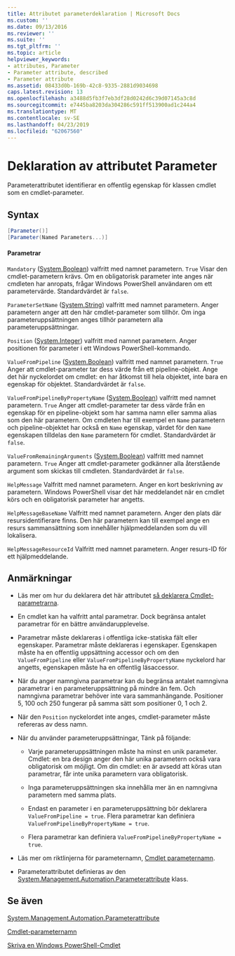 ```yaml
---
title: Attributet parameterdeklaration | Microsoft Docs
ms.custom: ''
ms.date: 09/13/2016
ms.reviewer: ''
ms.suite: ''
ms.tgt_pltfrm: ''
ms.topic: article
helpviewer_keywords:
- attributes, Parameter
- Parameter attribute, described
- Parameter attribute
ms.assetid: 08433d0b-169b-42c8-9335-2881d9034698
caps.latest.revision: 13
ms.openlocfilehash: a3488d5fb3f7eb3df28d0242d6c39d07145a3c8d
ms.sourcegitcommit: e7445ba8203da304286c591ff513900ad1c244a4
ms.translationtype: MT
ms.contentlocale: sv-SE
ms.lasthandoff: 04/23/2019
ms.locfileid: "62067560"
---
```

# <a name="parameter-attribute-declaration"></a>Deklaration av attributet Parameter

Parameterattributet identifierar en offentlig egenskap för klassen cmdlet som en cmdlet-parameter.

## <a name="syntax"></a>Syntax

```csharp
[Parameter()]
[Parameter(Named Parameters...)]
```

#### <a name="parameters"></a>Parametrar

`Mandatory` ([System.Boolean](/dotnet/api/System.Boolean)) valfritt med namnet parametern. `True` Visar den cmdlet-parametern krävs. Om en obligatorisk parameter inte anges när cmdleten har anropats, frågar Windows PowerShell användaren om ett parametervärde. Standardvärdet är `false`.

`ParameterSetName` ([System.String](/dotnet/api/System.String)) valfritt med namnet parametern. Anger parametern anger att den här cmdlet-parameter som tillhör. Om inga parameteruppsättningen anges tillhör parametern alla parameteruppsättningar.

`Position` ([System.Integer](/dotnet/api/System.Integer)) valfritt med namnet parametern. Anger positionen för parameter i ett Windows PowerShell-kommando.

`ValueFromPipeline` ([System.Boolean](/dotnet/api/System.Boolean)) valfritt med namnet parametern. `True` Anger att cmdlet-parameter tar dess värde från ett pipeline-objekt. Ange det här nyckelordet om cmdlet: en har åtkomst till hela objektet, inte bara en egenskap för objektet. Standardvärdet är `false`.

`ValueFromPipelineByPropertyName` ([System.Boolean](/dotnet/api/System.Boolean)) valfritt med namnet parametern. `True` Anger att cmdlet-parameter tar dess värde från en egenskap för en pipeline-objekt som har samma namn eller samma alias som den här parametern. Om cmdleten har till exempel en `Name` parametern och pipeline-objektet har också en `Name` egenskap, värdet för den `Name` egenskapen tilldelas den `Name` parametern för cmdlet. Standardvärdet är `false`.

`ValueFromRemainingArguments` ([System.Boolean](/dotnet/api/System.Boolean)) valfritt med namnet parametern. `True` Anger att cmdlet-parameter godkänner alla återstående argument som skickas till cmdleten. Standardvärdet är `false`.

`HelpMessage` Valfritt med namnet parametern. Anger en kort beskrivning av parametern. Windows PowerShell visar det här meddelandet när en cmdlet körs och en obligatorisk parameter har angetts.

`HelpMessageBaseName` Valfritt med namnet parametern. Anger den plats där resursidentifierare finns. Den här parametern kan till exempel ange en resurs sammansättning som innehåller hjälpmeddelanden som du vill lokalisera.

`HelpMessageResourceId` Valfritt med namnet parametern. Anger resurs-ID för ett hjälpmeddelande.

## <a name="remarks"></a>Anmärkningar

- Läs mer om hur du deklarera det här attributet [så deklarera Cmdlet-parametrarna](./how-to-declare-cmdlet-parameters.md).

- En cmdlet kan ha valfritt antal parametrar. Dock begränsa antalet parametrar för en bättre användarupplevelse.

- Parametrar måste deklareras i offentliga icke-statiska fält eller egenskaper. Parametrar måste deklareras i egenskaper. Egenskapen måste ha en offentlig uppsättning accessor och om den `ValueFromPipeline` eller `ValueFromPipelineByPropertyName` nyckelord har angetts, egenskapen måste ha en offentlig läsaccessor.

- När du anger namngivna parametrar kan du begränsa antalet namngivna parametrar i en parameteruppsättning på mindre än fem. Och namngivna parametrar behöver inte vara sammanhängande. Positioner 5, 100 och 250 fungerar på samma sätt som positioner 0, 1 och 2.

- När den `Position` nyckelordet inte anges, cmdlet-parameter måste refereras av dess namn.

- När du använder parameteruppsättningar, Tänk på följande:

    - Varje parameteruppsättningen måste ha minst en unik parameter. Cmdlet: en bra design anger den här unika parametern också vara obligatorisk om möjligt. Om din cmdlet: en är avsedd att köras utan parametrar, får inte unika parametern vara obligatorisk.

    - Inga parameteruppsättningen ska innehålla mer än en namngivna parametern med samma plats.

    - Endast en parameter i en parameteruppsättning bör deklarera `ValueFromPipeline = true`. Flera parametrar kan definiera `ValueFromPipelineByPropertyName = true`.

    - Flera parametrar kan definiera `ValueFromPipelineByPropertyName = true`.

- Läs mer om riktlinjerna för parameternamn, [Cmdlet parameternamn](standard-cmdlet-parameter-names-and-types.md).

- Parameterattributet definieras av den [System.Management.Automation.Parameterattribute](/dotnet/api/System.Management.Automation.ParameterAttribute) klass.

## <a name="see-also"></a>Se även

[System.Management.Automation.Parameterattribute](/dotnet/api/System.Management.Automation.ParameterAttribute)

[Cmdlet-parameternamn](standard-cmdlet-parameter-names-and-types.md)

[Skriva en Windows PowerShell-Cmdlet](./writing-a-windows-powershell-cmdlet.md)
